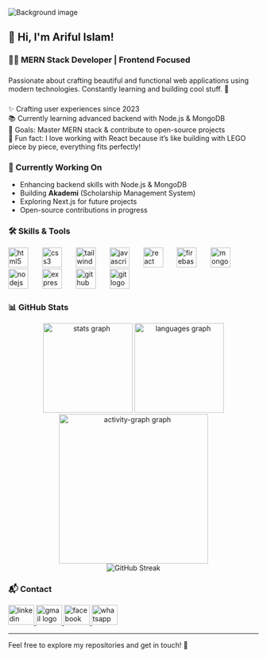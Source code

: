 ![Background image](https://i.ibb.co/mCkbkqG4/Blue-Corporate-Linkedin-Article-Cover-image.png)

###

## 👋 Hi, I'm **Ariful Islam**!

###

### 👨‍💻 MERN Stack Developer | Frontend Focused

###

Passionate about crafting beautiful and functional web applications using modern technologies. Constantly learning and building cool stuff. 🚀

###

✨ Crafting user experiences since 2023  <br>📚 Currently learning advanced backend with Node.js & MongoDB  <br>🎯 Goals: Master MERN stack & contribute to open-source projects  <br>🎲 Fun fact: I love working with React because it’s like building with LEGO piece by piece, everything fits perfectly!

###
### 🚀 Currently Working On
- Enhancing backend skills with Node.js & MongoDB
- Building **Akademi** (Scholarship Management System)
- Exploring Next.js for future projects
- Open-source contributions in progress

###

### 🛠️ Skills & Tools  
<div align="left">
  <img src="https://cdn.jsdelivr.net/gh/devicons/devicon/icons/html5/html5-original.svg" height="40" alt="html5 logo"  />
  <img width="20" />
  <img src="https://cdn.jsdelivr.net/gh/devicons/devicon/icons/css3/css3-original.svg" height="40" alt="css3 logo"  />
  <img width="20" />
  <img src="https://cdn.simpleicons.org/tailwindcss/06B6D4" height="40" alt="tailwindcss logo"  />
  <img width="20" />
  <img src="https://cdn.simpleicons.org/javascript/F7DF1E" height="40" alt="javascript logo"  />
  <img width="20" />
  <img src="https://cdn.jsdelivr.net/gh/devicons/devicon/icons/react/react-original.svg" height="40" alt="react logo"  />
  <img width="20" />
  <img src="https://cdn.jsdelivr.net/gh/devicons/devicon/icons/firebase/firebase-plain.svg" height="40" alt="firebase logo"  />
  <img width="20" />
  <img src="https://cdn.jsdelivr.net/gh/devicons/devicon/icons/mongodb/mongodb-original.svg" height="40" alt="mongodb logo"  />
  <img width="20" />
  <img src="https://cdn.simpleicons.org/nodedotjs/339933" height="40" alt="nodejs logo"  />
  <img width="20" />
  <img src="https://skillicons.dev/icons?i=express" height="40" alt="express logo"  />
  <img width="20" />
  <img src="https://skillicons.dev/icons?i=github" height="40" alt="github logo"  />
  <img width="20" />
  <img src="https://skillicons.dev/icons?i=git" height="40" alt="git logo"  />
</div>

###

### 📊 GitHub Stats
<div align="center">
  <img src="https://github-readme-stats.vercel.app/api?username=ariful97768&hide_title=false&hide_rank=false&show_icons=true&include_all_commits=true&count_private=true&disable_animations=false&theme=dracula&locale=en&hide_border=true&order=1" height="180" alt="stats graph"  />
  <img src="https://github-readme-stats.vercel.app/api/top-langs?username=ariful97768&locale=en&hide_title=false&layout=compact&card_width=320&langs_count=5&theme=dracula&hide_border=true&order=2" height="180" alt="languages graph"  />
  <img src="https://github-readme-activity-graph.vercel.app/graph?username=ariful97768&radius=16&theme=react&area=true&order=5&hide_border=true&hide_title=false" height="300" alt="activity-graph graph"  />
  <br>
  <img src="https://nirzak-streak-stats.vercel.app?user=ariful97768&theme=dark&hide_border=true" alt="GitHub Streak">
</div>

###

### 📬 Contact
<div align="left">
  <a href="https://www.linkedin.com/in/arifulxf/" target="_blank">
    <img src="https://raw.githubusercontent.com/maurodesouza/profile-readme-generator/master/src/assets/icons/social/linkedin/default.svg" width="52" height="40" alt="linkedin logo"  />
  </a>
  <a href="mailto:arifulxf@gmail.com" target="_blank">
    <img src="https://raw.githubusercontent.com/maurodesouza/profile-readme-generator/master/src/assets/icons/social/gmail/default.svg" width="52" height="40" alt="gmail logo"  />
  </a>
  <a href="https://www.facebook.com/profile.php?id=100054997235096" target="_blank">
    <img src="https://raw.githubusercontent.com/maurodesouza/profile-readme-generator/master/src/assets/icons/social/facebook/default.svg" width="52" height="40" alt="facebook logo"  />
  </a>
  <a href="https://wa.me/8801313169776?text=Hi%20Ariful,%20I%20found%20your%20profile%20and%20would%20like%20to%20connect!" target="_blank">
    <img src="https://raw.githubusercontent.com/maurodesouza/profile-readme-generator/master/src/assets/icons/social/whatsapp/default.svg" width="52" height="40" alt="whatsapp logo"  />
  </a>
</div>

---

Feel free to explore my repositories and get in touch! 🚀
